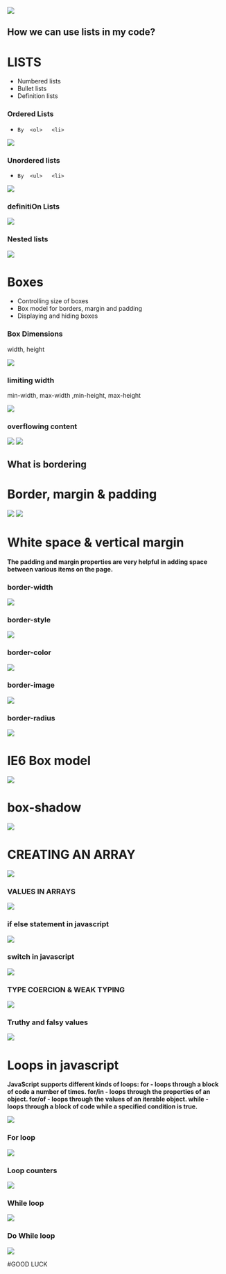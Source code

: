 
![](https://freefrontend.com/assets/img/html-funny-404-pages/CodePen-404-Page.png)

## How we can use lists in my code?
# LISTS

* Numbered lists
* Bullet lists 
* Definition lists

### Ordered Lists

* ```By  <ol>   <li> ```

![](https://1.bp.blogspot.com/-rpOY4wFXI2U/XMM1vrUNRBI/AAAAAAAAC0c/kqPiH0lOJ_g6FfxvGu0GJ5mUic90wBOJQCLcBGAs/s640/Ordered-List-using-html.png)


### Unordered lists

* ```By  <ul>   <li> ```

![](https://i.ytimg.com/vi/G56inbH_a48/maxresdefault.jpg)

### definitiOn Lists

![](https://www.wikihow.com/images/thumb/c/c7/Define-a-Definition-List-in-HTML-Step-11.jpg/v4-460px-Define-a-Definition-List-in-HTML-Step-11.jpg.webp)


### Nested lists

![](http://4.bp.blogspot.com/-oLM05xpA9mI/UcxhRgP6pYI/AAAAAAAAAH0/OOEPffE_Rog/s431/dddddddd.png)

# Boxes
* Controlling size of boxes
* Box model for borders, margin and padding
* Displaying and hiding boxes

### Box Dimensions
width, height

![](https://www.oreilly.com/library/view/css-in-depth/9781617293450/ifcfig01.jpg)

### limiting width
min-width, max-width ,min-height, max-height

![](https://i.stack.imgur.com/hXB4x.jpg)

### overflowing content
![](https://i1.wp.com/css-tricks.com/wp-content/uploads/2021/02/overflow-visible.png?fit=570%2C500&ssl=1)
![](https://i1.wp.com/css-tricks.com/wp-content/uploads/2021/02/css-overflow-hidden.png?resize=570%2C461&ssl=1)
## What is bordering
# Border, margin & padding

![](https://1.bp.blogspot.com/-kWeJU7_9mRA/WX9Eo0BkrNI/AAAAAAAABWE/6cBlNggEJRgjTPT50bEGoDkboQcQCSC2ACLcBGAs/s640/box-model.gif)
![](https://devopedia.org/images/article/289/5339.1607514580.png)

# White space & vertical margin
**The padding and margin properties are very helpful in adding space between various items on the page.**

### border-width
![](https://s1.o7planning.com/en/12487/images/49691496.png)
### border-style
![](https://flaviocopes.com/css-border/Screen%20Shot%202019-04-07%20at%2016.43.10.png)
### border-color
![](https://media.geeksforgeeks.org/wp-content/uploads/output1-13.png)
### border-image 
![](https://i.stack.imgur.com/pgJhM.png)
### border-radius
![](https://www.the-art-of-web.com/images/border-radius.gif)

# IE6 Box model

![](https://www.understandingcode.com/wp-content/uploads/2016/05/W3C_and_Internet_Explorer_box_models.png)

# box-shadow
![](https://miro.medium.com/max/2625/1*2ZUhePZinwXfe8V7DtX79A.png)

# CREATING AN ARRAY
![](https://data-flair.training/blogs/wp-content/uploads/sites/2/2019/07/array_constructor.jpg)

###  VALUES IN ARRAYS
![](https://cdn-media-1.freecodecamp.org/images/w3CWlvnWqG5VEy6qupnAYvTqECGhPdj3P9Wu)

### if else statement in javascript 
![](https://cdn.programiz.com/sites/tutorial2program/files/js-if-else-statement.png)

### switch in javascript 
![](https://miro.medium.com/max/762/1*0KACYGFFuTfXQcVpL70CeA.png)

### TYPE COERCION & WEAK TYPING
![](https://lh4.googleusercontent.com/proxy/UInhzglXZn6ePGShCx9xtSMYzwFyuGuxD3AqYyZowYRp3WA_cO_9KihzoYbJsSUBtBkhrsPidBPT=w1200-h630-p-k-no-nu)

### Truthy and falsy values
![](https://i.imgur.com/Xp6AZb2.png?1)


# Loops in javascript  

**JavaScript supports different kinds of loops: for - loops through a block of code a number of times. for/in - loops through the properties of an object. for/of - loops through the values of an iterable object. while - loops through a block of code while a specified condition is true.**

![](https://www.javascripttutorial.net/wp-content/uploads/2020/01/JavaScript-for-Loop.png)

### For loop
![](https://cdn-images-1.medium.com/max/1018/1*ACIm_h1pd-DCQ0Or2rszuA.png)

### Loop counters
![](https://cdn-images-1.medium.com/max/640/1*QoMetPjm8T-N9Ii8gfqvag.png)

### While loop
![](https://i.ytimg.com/vi/kUkqapBCsdE/hqdefault.jpg)

### Do While loop
![](https://www.toolsqa.com/wp-content/gallery/javascript/doWhile-loop.png)

#GOOD LUCK 